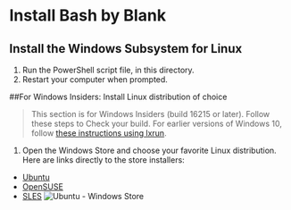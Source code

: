 # Install Bash by Blank
## Install the Windows Subsystem for Linux
1. Run the PowerShell script file, in this directory.
2. Restart your computer when prompted.

##For Windows Insiders: Install Linux distribution of choice
> This section is for Windows Insiders (build 16215 or later). Follow these steps to Check your build. For earlier versions of Windows 10, follow [these instructions using lxrun](https://msdn.microsoft.com/en-gb/commandline/wsl/install_guide#for-anniversary-update-and-creators-update-install-using-lxrun).

1. Open the Windows Store and choose your favorite Linux distribution. Here are links directly to the store installers:
  * [Ubuntu](https://www.microsoft.com/store/p/ubuntu/9nblggh4msv6)
  * [OpenSUSE](https://www.microsoft.com/store/apps/9njvjts82tjx)
  * [SLES](https://www.microsoft.com/store/apps/9p32mwbh6cns)
![Ubuntu - Windows Store](https://i-msdn.sec.s-msft.com/en-us/commandline/wsl/media/ubuntustore.png)  



